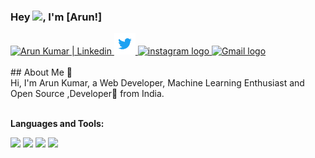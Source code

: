 
### Hey <img src="https://github.com/TheDudeThatCode/TheDudeThatCode/blob/master/Assets/Hi.gif"  width="23px">, I'm [Arun!]
 
 
<a href="https://www.linkedin.com/in/arun-kumar-cs/">
  <img src="https://github.com/TheDudeThatCode/TheDudeThatCode/blob/master/Assets/Linkedin.svg" alt="Arun Kumar | Linkedin" width="34px">
</a>
<a href="https://twitter.com/arunstwt">
  <img src="https://raw.githubusercontent.com/Delta456/Delta456/master/img/twitter.png" alt="twitter logo" width="34">
</a>

<a href="https://www.instagram.com/arun01_kumar/">
<img src="https://github.com/TheDudeThatCode/TheDudeThatCode/blob/master/Assets/Instagram.svg" alt="instagram logo" width="34px"> 
</a>
 
<a href="mailto:arun9650@gmail.com">
  <img src="https://github.com/TheDudeThatCode/TheDudeThatCode/blob/master/Assets/Gmail.svg" alt="Gmail logo" width="38px" >
</a>
</br>
<br>
## About Me 🚀
<br>
Hi, I'm Arun Kumar, a Web Developer, Machine Learning Enthusiast and Open Source ,Developer🚀 from India.</br>
<br>


**Languages and Tools:**

<code><img src="https://img.icons8.com/nolan/64/java-coffee-cup-logo.png"/></code>
<code><img src="https://img.icons8.com/nolan/64/git.png"/></code>
<code><img src="https://img.icons8.com/color/48/000000/html-5--v1.png"/></code>
<code><img src="https://img.icons8.com/color/48/000000/css3.png"/></code>

